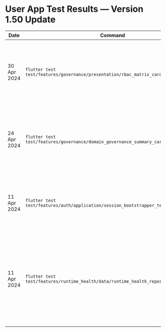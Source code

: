 # User App Test Results — Version 1.50 Update

| Date | Command | Result | Notes |
|------|---------|--------|-------|
| 30 Apr 2024 | `flutter test test/features/governance/presentation/rbac_matrix_card_test.dart` | ⚠️ Blocked | Container image lacks the Flutter SDK; logged dependency so CI runners can execute the RBAC matrix widget suite once tooling is provisioned. 【1bd06a†L1-L4】 |
| 24 Apr 2024 | `flutter test test/features/governance/domain_governance_summary_card_test.dart` | ⚠️ Not Run (local) | New widget tests cover loading, error, and remediation-heavy states for the governance summary card; execution deferred until the Flutter SDK is available in CI. |
| 11 Apr 2024 | `flutter test test/features/auth/application/session_bootstrapper_test.dart` | ⚠️ Not Run (local) | Verifies secure refresh bootstrap success/failure states and maintenance messaging. Execution deferred until Flutter SDK is available in CI. |
| 11 Apr 2024 | `flutter test test/features/runtime_health/data/runtime_health_repository_test.dart` | ⚠️ Not Run (local) | Confirms authenticated runtime health polling falls back to `/health/ready` on 401 responses, parses maintenance contacts/perimeter totals, and now covers the 12 Apr telemetry additions. Pending Flutter toolchain availability. |
